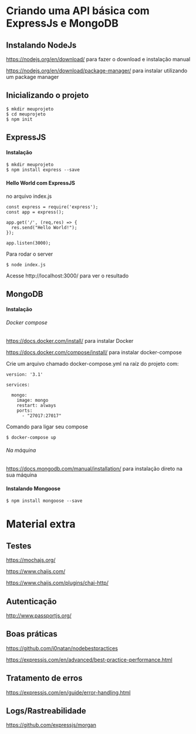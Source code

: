 # Criando uma API básica com ExpressJs e MongoDB

## Instalando NodeJs

https://nodejs.org/en/download/ para fazer o download e instalação manual

https://nodejs.org/en/download/package-manager/ para instalar utilizando um package manager


## Inicializando o projeto

```
$ mkdir meuprojeto
$ cd meuprojeto
$ npm init
```

## ExpressJS

#### Instalação

```
$ mkdir meuprojeto
$ npm install express --save
```

#### Hello World com ExpressJS


no arquivo index.js
```
const express = require('express');
const app = express();

app.get('/', (req,res) => {
  res.send("Hello World!");
});

app.listen(3000);
```

Para rodar o server

```
$ node index.js
```

Acesse http://localhost:3000/ para ver o resultado

## MongoDB

#### Instalação

###### Docker compose

https://docs.docker.com/install/ para instalar Docker

https://docs.docker.com/compose/install/ para instalar docker-compose

Crie um arquivo chamado docker-compose.yml na raíz do projeto com:
```
version: '3.1'

services:

  mongo:
    image: mongo
    restart: always
    ports:
      - "27017:27017"
```

Comando para ligar seu compose
```
$ docker-compose up
```

###### Na máquina

https://docs.mongodb.com/manual/installation/ para instalação direto na sua máquina

#### Instalando Mongoose

```
$ npm install mongoose --save
```

# Material extra

## Testes

https://mochajs.org/

https://www.chaijs.com/

https://www.chaijs.com/plugins/chai-http/


## Autenticação

http://www.passportjs.org/

## Boas práticas

https://github.com/i0natan/nodebestpractices

https://expressjs.com/en/advanced/best-practice-performance.html

## Tratamento de erros

https://expressjs.com/en/guide/error-handling.html

## Logs/Rastreabilidade

https://github.com/expressjs/morgan
